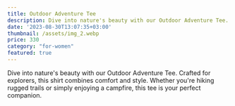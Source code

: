 ```yaml
---
title: Outdoor Adventure Tee
description: Dive into nature's beauty with our Outdoor Adventure Tee.
date: '2023-08-30T13:07:35+03:00'
thumbnail: /assets/img_2.webp
price: 330
category: "for-women"
featured: true
---
```

Dive into nature's beauty with our Outdoor Adventure Tee. Crafted for explorers, this shirt combines comfort and style. Whether you're hiking rugged trails or simply enjoying a campfire, this tee is your perfect companion.
